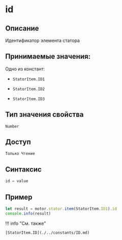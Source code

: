 # id

## Описание
Идентификатор элемента статора

## Принимаемые значения:
Одно из констант:

 - `StatorItem.ID1`

 - `StatorItem.ID2`

 - `StatorItem.ID3`

## Тип значения свойства
`Number`

## Доступ
`Только Чтение`

## Синтаксис
```javascript
id = value
```

## Пример
```javascript linenums="1"
let result = motor.stator.item(StatorItem.ID1).id
console.info(result)
```

!!! info "См. также"

    [StatorItem.ID](./../constants/ID.md)

